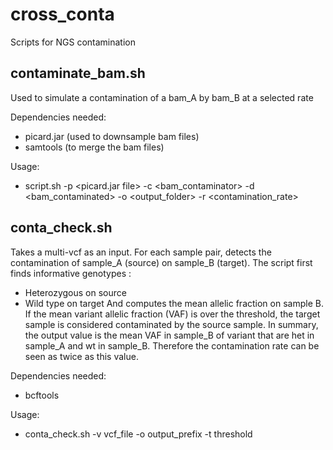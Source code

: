 # cross_conta
Scripts for NGS contamination

## contaminate_bam.sh

Used to simulate a contamination of a bam_A by bam_B at a selected rate

Dependencies needed:
- picard.jar (used to downsample bam files)
- samtools (to merge the bam files)

Usage:
- script.sh -p <picard.jar file> -c <bam_contaminator> -d <bam_contaminated> -o <output_folder> -r <contamination_rate>


## conta_check.sh

Takes a multi-vcf as an input. For each sample pair, detects the contamination of sample_A (source) on sample_B (target). 
The script first finds informative genotypes : 
- Heterozygous on source
- Wild type on target
And computes the mean allelic fraction on sample B.
If the mean variant allelic fraction (VAF) is over the threshold, the target sample is considered contaminated by the source sample.
In summary, the output value is the mean VAF in sample_B of variant that are het in sample_A and wt in sample_B. Therefore the contamination rate can be seen as twice as this value.

Dependencies needed:
- bcftools

Usage:
- conta_check.sh -v vcf_file -o output_prefix -t threshold
